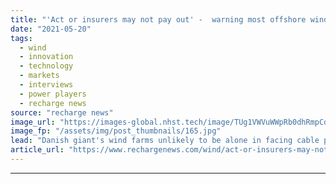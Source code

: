 ```yaml
---
title: "'Act or insurers may not pay out' -  warning most offshore wind farms could face $500m Orsted cable snag"
date: "2021-05-20"
tags: 
  - wind
  - innovation
  - technology
  - markets
  - interviews
  - power players
  - recharge news
source: "recharge news"
image_url: "https://images-global.nhst.tech/image/TUg1VWVuWWpRb0dhRmpCd2xDdlhsbkwzY2YxRU12Q2I3b3E5RzI0MTczUT0=/nhst/binary/c96b8ec0bfe78f25366d1ce8542abd95"
image_fp: "/assets/img/post_thumbnails/165.jpg"
lead: "Danish giant's wind farms unlikely to be alone in facing cable protection problem and others must show 'due diligence', says GCube CEO"
article_url: "https://www.rechargenews.com/wind/act-or-insurers-may-not-pay-out-warning-most-offshore-wind-farms-could-face-500m-orsted-cable-snag/2-1-1013409"
---
```


---
